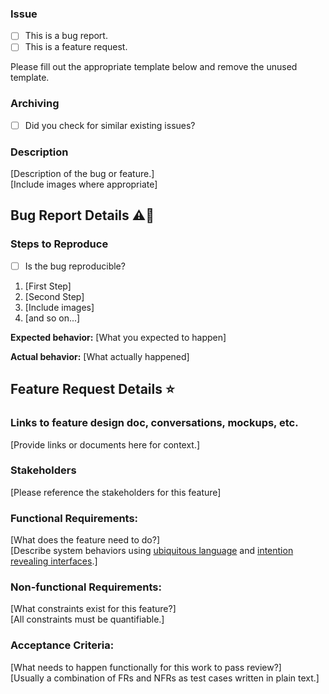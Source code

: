 ### Issue

- [ ] This is a bug report.
- [ ] This is a feature request.

Please fill out the appropriate template below and remove the unused template.

### Archiving

- [ ] Did you check for similar existing issues?

### Description

[Description of the bug or feature.]  
[Include images where appropriate]

## Bug Report Details :warning::bug: 
### Steps to Reproduce

- [ ] Is the bug reproducible?

1. [First Step]
2. [Second Step]
3. [Include images]
4. [and so on...]

**Expected behavior:** [What you expected to happen]

**Actual behavior:** [What actually happened]


## Feature Request Details :star:
### Links to feature design doc, conversations, mockups, etc.
[Provide links or documents here for context.]

### Stakeholders
[Please reference the stakeholders for this feature]

### Functional Requirements:
[What does the feature need to do?]  
[Describe system behaviors using [ubiquitous language](http://ddd.fed.wiki.org/view/ubiquitous-language) and [intention revealing interfaces](http://ddd.fed.wiki.org/view/intention-revealing-interfaces).]  

### Non-functional Requirements:
[What constraints exist for this feature?]  
[All constraints must be quantifiable.]

### Acceptance Criteria:
[What needs to happen functionally for this work to pass review?]  
[Usually a combination of FRs and NFRs as test cases written in plain text.]  